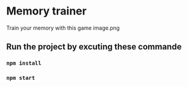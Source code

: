 # Memory trainer

Train your memory with this game
image.png

## Run the project by excuting these commande

### `npm install`
### `npm start`
